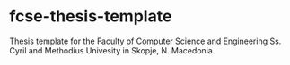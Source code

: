 # fcse-thesis-template

Thesis template for the Faculty of Computer Science and Engineering Ss. Cyril and Methodius Univesity in Skopje, N. Macedonia.
